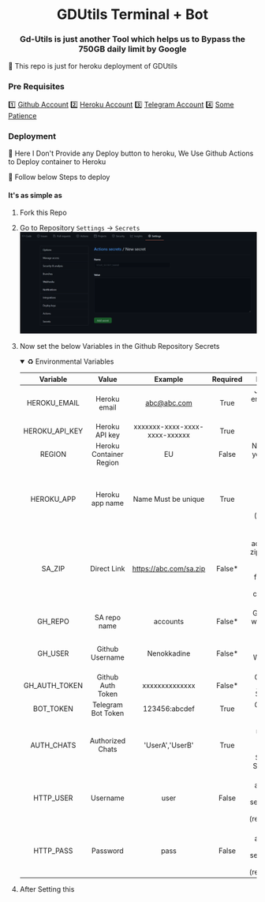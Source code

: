 <div align="center">
<h1>GDUtils Terminal + Bot</h1>
<h3>Gd-Utils is just another Tool which helps us to Bypass the 750GB daily limit by Google</h3>
</div>
🌟 This repo is just for heroku deployment of GDUtils

### Pre Requisites
1️⃣ [Github Account](https://github.com)
2️⃣ [Heroku Account](https://heroku.com)
3️⃣ [Telegram Account](https://telegram.org)
4️⃣ [Some Patience](https://google.com)

### Deployment
🔷 Here I Don't Provide any Deploy button to heroku, We Use Github Actions to Deploy container to Heroku 

🔷 Follow below Steps to deploy

#### It's as simple as 
1. Fork this Repo
2. Go to Repository `Settings` -> `Secrets`
![Secrets](assets/secrets.png)
3. Now set the below Variables in the Github Repository Secrets
    <details open="open">
        <summary>♻️ Environmental Variables</summary>

    | Variable | Value | Example | Required | Description |
    | :---: | :---: | :---: | :---: | :---: |
    | HEROKU_EMAIL | Heroku email | abc@abc.com | True | Just Give the email you used for Heroku Account|
    | HEROKU_API_KEY | Heroku API key | xxxxxxx-xxxx-xxxx-xxxx-xxxxxx | True | Get it from [Heroku](https://dashboard.heroku.com/account/applications/authorizations/new) |
    | REGION | Heroku Container Region | EU | False | Needed only if you need  a EU Container |
    | HEROKU_APP | Heroku app name | Name Must be unique | True | Heroku app name that needs to be Updated or Created (Should be in lowercase) |
    | SA_ZIP | Direct Link | https://abc.com/sa.zip | False* | Service accounts to be zipped in a way that there should be a folder named accounts containing SA Jsons |
    | GH_REPO | SA repo name | accounts | False* | Git repo name where SA's are Uploaded |
    | GH_USER | Github Username | Nenokkadine | False* | Github username Where SA are uploaded |
    | GH_AUTH_TOKEN | Github Auth Token | xxxxxxxxxxxxxx | False* | Get this from [Github](https://github.com/settings/tokens/new) With Scopes `repo` |
    | BOT_TOKEN | Telegram Bot Token | 123456:abcdef | True | Get this from [Telegram](https://t.me/botfather) |
    | AUTH_CHATS | Authorized Chats | 'UserA','UserB' | True | Telegram Username's Should be Given and Should be in Single Quotes |
    | HTTP_USER | Username | user | False | HTTP Basic auth adds an Extra Layer security for you app (recommended) |
    | HTTP_PASS | Password | pass | False | HTTP Basic auth adds an Extra Layer security for you app (recommended) |
    </details>
4. After Setting this 

